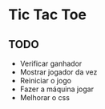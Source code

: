 # Tic Tac Toe

## TODO
- Verificar ganhador
- Mostrar jogador da vez
- Reiniciar o jogo
- Fazer a máquina jogar
- Melhorar o css